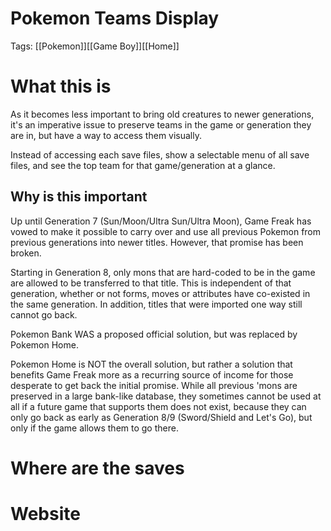 # Pokemon Teams Display

Tags: [[Pokemon]][[Game Boy]][[Home]]

# What this is

As it becomes less important to bring old creatures to newer generations, it's an imperative issue to preserve teams in the game or generation they are in, but have a way to access them visually.

Instead of accessing each save files, show a selectable menu of all save files, and see the top team for that game/generation at a glance.

## Why is this important

Up until Generation 7 (Sun/Moon/Ultra Sun/Ultra Moon), Game Freak has vowed to make it possible to carry over and use all previous Pokemon from previous generations into newer titles. However, that promise has been broken.

Starting in Generation 8, only mons that are hard-coded to be in the game are allowed to be transferred to that title. This is independent of that generation, whether or not forms, moves or attributes have co-existed in the same generation. In addition, titles that were imported one way still cannot go back.

Pokemon Bank WAS a proposed official solution, but was replaced by Pokemon Home.

Pokemon Home is NOT the overall solution, but rather a solution that benefits Game Freak more as a recurring source of income for those desperate to get back the initial promise. While all previous 'mons are preserved in a large bank-like database, they sometimes cannot be used at all if a future game that supports them does not exist, because they can only go back as early as Generation 8/9 (Sword/Shield and Let's Go), but only if the game allows them to go there.

# Where are the saves

# Website

[](https://damians-enggithub.io/MyPkmnTeams)
